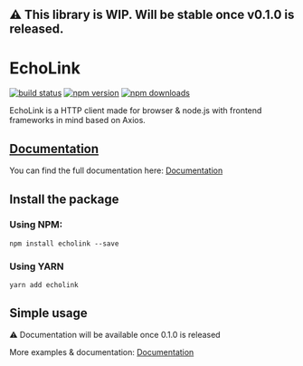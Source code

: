 ## :warning: This library is WIP. Will be stable once v0.1.0 is released.

# EchoLink

[![build status](https://img.shields.io/travis/maartenvn/echolink)](https://travis-ci.org/maartenvn/EchoLink)
[![npm version](https://img.shields.io/npm/v/echolink)](https://www.npmjs.com/echolink)
[![npm downloads](https://img.shields.io/npm/dm/echolink)](http://npm-stat.com/charts.html?package=echolink)

EchoLink is a HTTP client made for browser & node.js with frontend frameworks in mind based on Axios.

## [Documentation](https://maartenvn.github.io/EchoLink/)

You can find the full documentation here: [Documentation](https://maartenvn.github.io/EchoLink/)

## Install the package

### Using NPM:

```
npm install echolink --save
```

### Using YARN

```
yarn add echolink
```

## Simple usage

:warning: Documentation will be available once 0.1.0 is released

More examples & documentation: [Documentation](https://maartenvn.github.io/EchoLink/)
